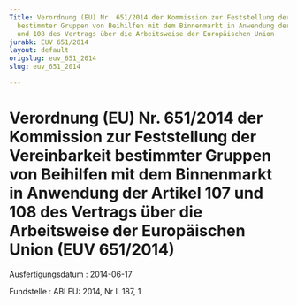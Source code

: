 ```yaml
---
Title: Verordnung (EU) Nr. 651/2014 der Kommission zur Feststellung der Vereinbarkeit
  bestimmter Gruppen von Beihilfen mit dem Binnenmarkt in Anwendung der Artikel 107
  und 108 des Vertrags über die Arbeitsweise der Europäischen Union
jurabk: EUV 651/2014
layout: default
origslug: euv_651_2014
slug: euv_651_2014

---
```


# Verordnung (EU) Nr. 651/2014 der Kommission zur Feststellung der Vereinbarkeit bestimmter Gruppen von Beihilfen mit dem Binnenmarkt in Anwendung der Artikel 107 und 108 des Vertrags über die Arbeitsweise der Europäischen Union (EUV 651/2014)

Ausfertigungsdatum
:   2014-06-17

Fundstelle
:   ABl EU: 2014, Nr L 187, 1

